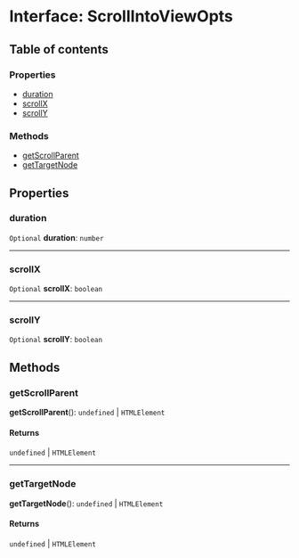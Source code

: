 # Interface: ScrollIntoViewOpts

## Table of contents

### Properties

* [duration](/en/auto-docs/fixed-layout-editor/interfaces/ScrollIntoViewOpts.md#duration)
* [scrollX](/en/auto-docs/fixed-layout-editor/interfaces/ScrollIntoViewOpts.md#scrollx)
* [scrollY](/en/auto-docs/fixed-layout-editor/interfaces/ScrollIntoViewOpts.md#scrolly)

### Methods

* [getScrollParent](/en/auto-docs/fixed-layout-editor/interfaces/ScrollIntoViewOpts.md#getscrollparent)
* [getTargetNode](/en/auto-docs/fixed-layout-editor/interfaces/ScrollIntoViewOpts.md#gettargetnode)

## Properties

### duration

`Optional` **duration**: `number`

***

### scrollX

`Optional` **scrollX**: `boolean`

***

### scrollY

`Optional` **scrollY**: `boolean`

## Methods

### getScrollParent

**getScrollParent**(): `undefined` | `HTMLElement`

#### Returns

`undefined` | `HTMLElement`

***

### getTargetNode

**getTargetNode**(): `undefined` | `HTMLElement`

#### Returns

`undefined` | `HTMLElement`
